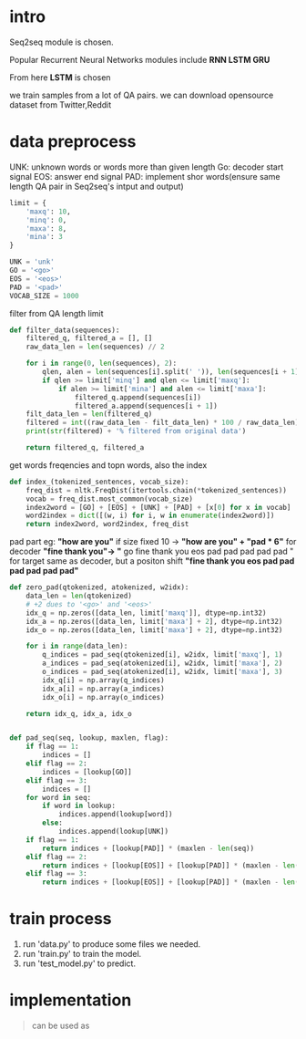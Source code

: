 # intro
Seq2seq module is chosen. 

Popular Recurrent Neural Networks modules include **RNN LSTM GRU**

From here **LSTM** is chosen

we train samples from a lot of QA pairs. we can download opensource dataset from Twitter,Reddit

# data preprocess
UNK: unknown words or words more than given length
Go: decoder start signal
EOS: answer end signal
PAD: implement shor words(ensure same length QA pair in Seq2seq's intput and output)

```python
limit = {
    'maxq': 10,
    'minq': 0,
    'maxa': 8,
    'mina': 3
}

UNK = 'unk'
GO = '<go>'
EOS = '<eos>'
PAD = '<pad>'
VOCAB_SIZE = 1000

```

filter from QA length limit

```python
def filter_data(sequences):
    filtered_q, filtered_a = [], []
    raw_data_len = len(sequences) // 2

    for i in range(0, len(sequences), 2):
        qlen, alen = len(sequences[i].split(' ')), len(sequences[i + 1].split(' '))
        if qlen >= limit['minq'] and qlen <= limit['maxq']:
            if alen >= limit['mina'] and alen <= limit['maxa']:
                filtered_q.append(sequences[i])
                filtered_a.append(sequences[i + 1])
    filt_data_len = len(filtered_q)
    filtered = int((raw_data_len - filt_data_len) * 100 / raw_data_len)
    print(str(filtered) + '% filtered from original data')

    return filtered_q, filtered_a
```

get words freqencies and topn words, also the index
```python
def index_(tokenized_sentences, vocab_size):
    freq_dist = nltk.FreqDist(itertools.chain(*tokenized_sentences))
    vocab = freq_dist.most_common(vocab_size)
    index2word = [GO] + [EOS] + [UNK] + [PAD] + [x[0] for x in vocab]
    word2index = dict([(w, i) for i, w in enumerate(index2word)])
    return index2word, word2index, freq_dist

```

pad part
eg: **"how are you"** if size fixed 10 -> **"how are you" + "pad * 6"**
for decoder **"fine thank you"-> "** go fine thank you eos pad pad pad pad pad "
for target same as decoder, but a positon shift **"fine thank you eos pad pad pad pad pad pad"**
```python
def zero_pad(qtokenized, atokenized, w2idx):
    data_len = len(qtokenized)
    # +2 dues to '<go>' and '<eos>'
    idx_q = np.zeros([data_len, limit['maxq']], dtype=np.int32)
    idx_a = np.zeros([data_len, limit['maxa'] + 2], dtype=np.int32)
    idx_o = np.zeros([data_len, limit['maxa'] + 2], dtype=np.int32)

    for i in range(data_len):
        q_indices = pad_seq(qtokenized[i], w2idx, limit['maxq'], 1)
        a_indices = pad_seq(atokenized[i], w2idx, limit['maxa'], 2)
        o_indices = pad_seq(atokenized[i], w2idx, limit['maxa'], 3)
        idx_q[i] = np.array(q_indices)
        idx_a[i] = np.array(a_indices)
        idx_o[i] = np.array(o_indices)

    return idx_q, idx_a, idx_o


def pad_seq(seq, lookup, maxlen, flag):
    if flag == 1:
        indices = []
    elif flag == 2:
        indices = [lookup[GO]]
    elif flag == 3:
        indices = []
    for word in seq:
        if word in lookup:
            indices.append(lookup[word])
        else:
            indices.append(lookup[UNK])
    if flag == 1:
        return indices + [lookup[PAD]] * (maxlen - len(seq))
    elif flag == 2:
        return indices + [lookup[EOS]] + [lookup[PAD]] * (maxlen - len(seq))
    elif flag == 3:
        return indices + [lookup[EOS]] + [lookup[PAD]] * (maxlen - len(seq) + 1)

```








# train process
1. run 'data.py' to produce some files we needed.
2. run 'train.py' to train the model.
3. run 'test_model.py' to predict.

# implementation
> can be used as 
